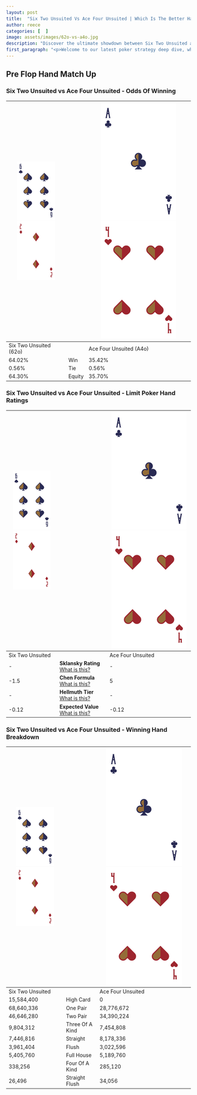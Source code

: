 ```yaml
---
layout: post
title:  "Six Two Unsuited Vs Ace Four Unsuited | Which Is The Better Hand In Poker? A Complete Guide"
author: reece
categories: [  ]
image: assets/images/62o-vs-a4o.jpg
description: "Discover the ultimate showdown between Six Two Unsuited and Ace Four Unsuited in poker! Uncover the odds, strategies, and scenarios where one hand triumphs over the other. Get ready to up your poker game with this thrilling analysis."
first_paragraph: "<p>Welcome to our latest poker strategy deep dive, where we're pitting two distinct hands against each other in a high-stakes showdown: Six Two Unsuited vs Ace Four Unsuited.</p><p>In the dynamic world of poker, every decision counts, and knowing which hand holds the upper hand is key to your success at the table.</p><p>In this article, we'll dissect these two hands, explore the scenarios where one dominates the other, and equip you with the knowledge to make strategic choices that can tip the odds in your favor.</p><p>Get ready to unravel the intriguing dynamics of these poker hands and elevate your game to new heights.</p>"
---
```




[comment]: # (sp0)

## Pre Flop Hand Match Up

<div class="table hand-ratings" markdown="1"> 



### Six Two Unsuited vs Ace Four Unsuited - Odds Of Winning


    
| ![image info](assets/images/hand1/6.png) ![image info](assets/images/hand1/2o.png) |  | ![image info](assets/images/hand2/A.png) ![image info](assets/images/hand2/4o.png) |
| -------- | -------- | -------- |
| Six Two Unsuited (62o) |  | Ace Four Unsuited (A4o) |
| 64.02% | Win | 35.42% |
| 0.56% | Tie | 0.56% |
| 64.30% | Equity | 35.70% |




[comment]: # (sp1)



### Six Two Unsuited vs Ace Four Unsuited - Limit Poker Hand Ratings


    
| ![image info](assets/images/hand1/6.png) ![image info](assets/images/hand1/2o.png) |  | ![image info](assets/images/hand2/A.png) ![image info](assets/images/hand2/4o.png) |
| -------- | -------- | -------- |
| Six Two Unsuited |  | Ace Four Unsuited |
| - | **Sklansky Rating** [What is this?](/sklansky-rating-explained) | - |
| -1.5 | **Chen Formula** [What is this?](/chen-formula-explained) | 5 |
| - | **Hellmuth Tier** [What is this?](/Hellmuth-tier-explained) | - |
| -0.12 | **Expected Value** [What is this?](/expected-value-explained) | -0.12 |




[comment]: # (sp2)



### Six Two Unsuited vs Ace Four Unsuited - Winning Hand Breakdown


    
| ![image info](assets/images/hand1/6.png) ![image info](assets/images/hand1/2o.png) |  | ![image info](assets/images/hand2/A.png) ![image info](assets/images/hand2/4o.png) |
| -------- | -------- | -------- |
| Six Two Unsuited |  | Ace Four Unsuited |
| 15,584,400 | High Card | 0 |
| 68,640,336 | One Pair | 28,776,672 |
| 46,646,280 | Two Pair | 34,390,224 |
| 9,804,312 | Three Of A Kind | 7,454,808 |
| 7,446,816 | Straight | 8,178,336 |
| 3,961,404 | Flush | 3,022,596 |
| 5,405,760 | Full House | 5,189,760 |
| 338,256 | Four Of A Kind | 285,120 |
| 26,496 | Straight Flush | 34,056 |




[comment]: # (sp3)



</div>

[comment]: # (sp4)



[comment]: # (sp5)

